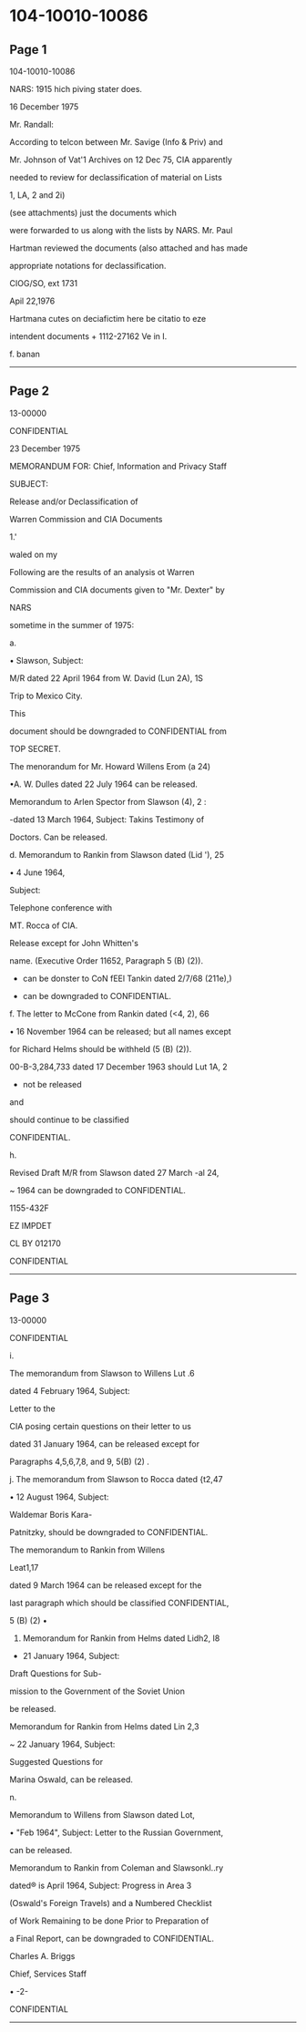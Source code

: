 # 104-10010-10086

## Page 1

104-10010-10086

NARS: 1915 hich piving stater does.

16 December 1975

Mr. Randall:

According to telcon between Mr. Savige (Info & Priv) and

Mr. Johnson of Vat'1 Archives on 12 Dec 75, CIA apparently

needed to review for declassification of material on Lists

1, LA, 2 and 2i)

(see attachments) just the documents which

were forwarded to us along with the lists by NARS. Mr. Paul

Hartman reviewed the documents (also attached and has made

appropriate notations for declassification.

CIOG/SO, ext 1731

Apil 22,1976

Hartmana cutes on deciafictim here be citatio to eze

intendent documents + 1112-27162 Ve in I.

f. banan

---

## Page 2

13-00000

CONFIDENTIAL

23 December 1975

MEMORANDUM FOR: Chief, Information and Privacy Staff

SUBJECT:

Release and/or Declassification of

Warren Commission and CIA Documents

1.'

waled on my

Following are the results of an analysis ot Warren

Commission and CIA documents given to "Mr. Dexter" by

NARS

sometime in the summer of 1975:

a.

• Slawson, Subject:

M/R dated 22 April 1964 from W. David (Lun 2A), 1S

Trip to Mexico City.

This

document should be downgraded to CONFIDENTIAL from

TOP SECRET.

The menorandum for Mr. Howard Willens Erom (a 24)

•A. W. Dulles dated 22 July 1964 can be released.

Memorandum to Arlen Spector from Slawson (4), 2 :

-dated 13 March 1964, Subject: Takins Testimony of

Doctors. Can be released.

d. Memorandum to Rankin from Slawson dated (Lid '), 25

• 4 June 1964,

Subject:

Telephone conference with

MT. Rocca of CIA.

Release except for John Whitten's

name. (Executive Order 11652, Paragraph 5 (B) (2)).

- can be donster to CoN fEEl Tankin dated 2/7/68 (211e),)

- can be downgraded to CONFIDENTIAL.

f. The letter to McCone from Rankin dated (<4, 2), 66

• 16 November 1964 can be released; but all names except

for Richard Helms should be withheld (5 (B) (2)).

00-B-3,284,733 dated 17 December 1963 should Lut 1A, 2

- not be released

and

should continue to be classified

CONFIDENTIAL.

h.

Revised Draft M/R from Slawson dated 27 March -al 24,

~ 1964 can be downgraded to CONFIDENTIAL.

1155-432F

EZ IMPDET

CL BY 012170

CONFIDENTIAL

---

## Page 3

13-00000

CONFIDENTIAL

i.

The memorandum from Slawson to Willens Lut .6

dated 4 February 1964, Subject:

Letter to the

CIA posing certain questions on their letter to us

dated 31 January 1964, can be released except for

Paragraphs 4,5,6,7,8, and 9, 5(B) (2) .

j. The memorandum from Slawson to Rocca dated {t2,47

• 12 August 1964, Subject:

Waldemar Boris Kara-

Patnitzky, should be downgraded to CONFIDENTIAL.

The memorandum to Rankin from Willens

Leat1,17

dated 9 March 1964 can be released except for the

last paragraph which should be classified CONFIDENTIAL,

5 (B) (2) •

1. Memorandum for Rankin from Helms dated Lidh2, l8

- 21 January 1964, Subject:

Draft Questions for Sub-

mission to the Government of the Soviet Union

be released.

Memorandum for Rankin from Helms dated Lin 2,3

~ 22 January 1964, Subject:

Suggested Questions for

Marina Oswald, can be released.

n.

Memorandum to Willens from Slawson dated Lot,

• "Feb 1964", Subject: Letter to the Russian Government,

can be released.

Memorandum to Rankin from Coleman and Slawsonkl..ry

dated® is April 1964, Subject: Progress in Area 3

(Oswald's Foreign Travels) and a Numbered Checklist

of Work Remaining to be done Prior to Preparation of

a Final Report, can be downgraded to CONFIDENTIAL.

Charles A. Briggs

Chief, Services Staff

• -2-

CONFIDENTIAL

---


